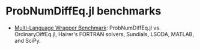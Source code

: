 # ProbNumDiffEq.jl benchmarks

- [Multi-Language Wrapper Benchmark](./multi-language-benchmark.ipynb):
  ProbNumDiffEq.jl vs. OrdinaryDiffEq.jl, Hairer's FORTRAN solvers, Sundials, LSODA, MATLAB, and SciPy.
